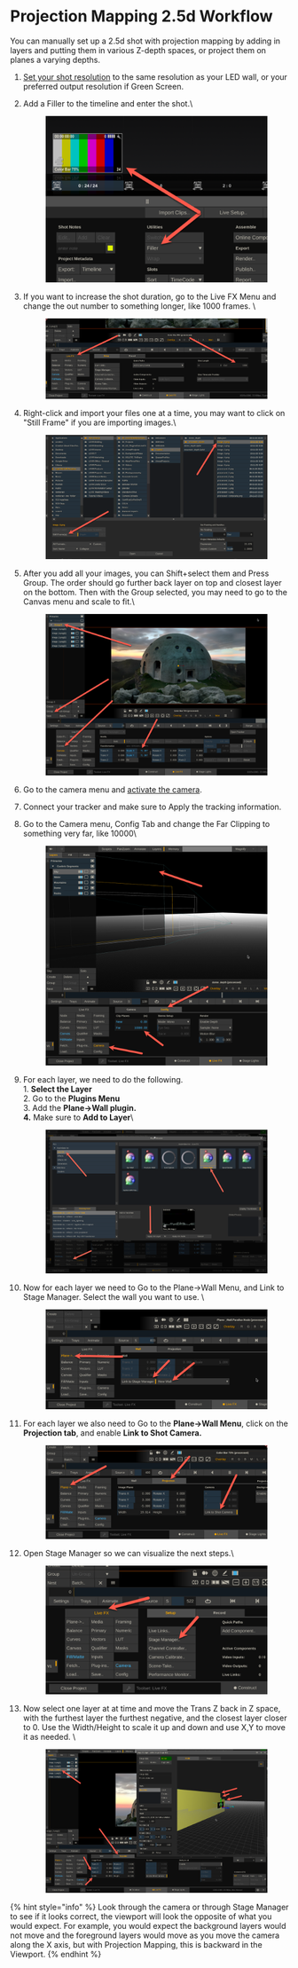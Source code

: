 # Projection Mapping 2.5d Workflow

You can manually set up a 2.5d shot with projection mapping by adding in layers and putting them in various Z-depth spaces, or project them on planes a varying depths. &#x20;

1. [Set your shot resolution](../getting-started/the-basics/change-shot-framerate-and-resolution.md) to the same resolution as your LED wall, or your preferred output resolution if Green Screen.&#x20;
2.  Add a Filler to the timeline and enter the shot.\


    <figure><img src="../.gitbook/assets/image (5) (1) (1) (1) (1) (1) (1) (1).png" alt=""><figcaption></figcaption></figure>
3.  If you want to increase the shot duration, go to the Live FX Menu and change the out number to something longer, like 1000 frames. \


    <figure><img src="../.gitbook/assets/image (1) (1) (1) (1) (1) (1) (1) (1) (1) (1) (1) (1) (1).png" alt=""><figcaption></figcaption></figure>


4.  Right-click and import your files one at a time, you may want to click on "Still Frame" if you are importing images.\


    <figure><img src="../.gitbook/assets/image (2) (1) (1) (1) (1) (1) (1) (1) (1) (1) (1) (1).png" alt=""><figcaption></figcaption></figure>


5.  After you add all your images, you can Shift+select them and Press Group. The order should go further back layer on top and closest layer on the bottom. Then with the Group selected, you may need to go to the Canvas menu and scale to fit.\


    <figure><img src="../.gitbook/assets/image (3) (1) (1) (1) (1) (1) (1) (1) (1) (1).png" alt=""><figcaption></figcaption></figure>


6. Go to the camera menu and [activate the camera](../getting-started/the-basics/general-tips.md#activate-the-camera).
7. Connect your tracker and make sure to Apply the tracking information.
8.  Go to the Camera menu, Config Tab and change the Far Clipping to something very far, like 10000\


    <figure><img src="../.gitbook/assets/image (244).png" alt=""><figcaption></figcaption></figure>
9.  For each layer, we need to do the following. \
    1\. **Select the Layer** \
    2\. Go to the **Plugins Menu** \
    3\. Add the **Plane->Wall plugin.**\
    **4.** Make sure to **Add to Layer**\


    <figure><img src="../.gitbook/assets/image (247).png" alt=""><figcaption></figcaption></figure>


10. Now for each layer we need to Go to the Plane->Wall Menu, and Link to Stage Manager. Select the wall you want to use. \


    <figure><img src="../.gitbook/assets/image (248).png" alt=""><figcaption></figcaption></figure>


11. For each layer we also need to Go to the **Plane->Wall Menu**, click on the **Projection tab**, and enable **Link to Shot Camera.**

    <figure><img src="../.gitbook/assets/image (249).png" alt=""><figcaption></figcaption></figure>


12. Open Stage Manager so we can visualize the next steps.\


    <figure><img src="../.gitbook/assets/image (250).png" alt=""><figcaption></figcaption></figure>


13. Now select one layer at at time and move the Trans Z back in Z space, with the furthest layer the furthest negative, and the closest layer closer to 0. Use the Width/Height to scale it up and down and use X,Y to move it as needed. \


    <figure><img src="../.gitbook/assets/image (251).png" alt=""><figcaption></figcaption></figure>



{% hint style="info" %}
Look through the camera or through Stage Manager to see if it looks correct, the viewport will look the opposite of what you would expect. For example, you would expect the background layers would not move and the foreground layers would move as you move the camera along the X axis, but with Projection Mapping, this is backward in the Viewport.
{% endhint %}

